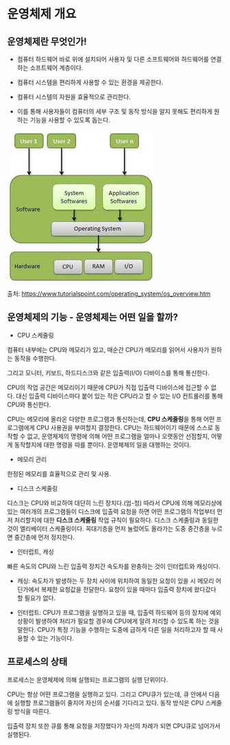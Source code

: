 # 운영체제 개요

## 운영체제란 무엇인가!

- 컴퓨터 하드웨어 바로 위에 설치되어 사용자 및 다른 소프트웨어와 하드웨어를 연결하는 소프트웨어 계층이다.  

- 컴퓨터 시스템을 편리하게 사용할 수 있는 환경을 제공한다.

- 컴퓨터 시스템의 자원을 효율적으로 관리한다.

- 이를 통해 사용자들이 컴퓨터의 세부 구조 및 동작 방식을 알지 못해도 편리하게 원하는 기능을 사용할 수 있도록 돕는다.

![운영체제](./images/%EC%9A%B4%EC%98%81%EC%B2%B4%EC%A0%9C-1.jpeg)

출처: https://www.tutorialspoint.com/operating_system/os_overview.htm

## 운영체제의 기능 - 운영체제는 어떤 일을 할까?

* CPU 스케줄링

컴퓨터 내부에는 CPU와 메모리가 있고, 매순간 CPU가 메모리를 읽어서 사용자가 원하는 동작을 수행한다.  

그리고 모니터, 키보드, 하드디스크와 같은 입출력(I/O) 디바이스를 통해 통신한다.

CPU의 작업 공간은 메모리이기 때문에 CPU가 직접 입출력 디바이스에 접근할 수 없다. 대신 입출력 디바이스마다 붙어 있는 작은 CPU라고 할 수 있는 I/O 컨트롤러를 통해 CPU와 통신한다.

CPU는 메모리에 올라온 다양한 프로그램과 통신하는데, **CPU 스케줄링**을 통해 어떤 프로그램에게 CPU 사용권을 부여할지 결정한다. CPU는 하드웨어이기 때문에 스스로 동작할 수 없고, 운영체제의 명령에 의해 어떤 프로그램을 얼마나 오랫동안 선점할지, 어떻게 동작할지에 대한 명령을 따를 뿐이다. 운영체제의 일을 대행하는 것이다.

* 메모리 관리

한정된 메모리를 효율적으로 관리 및 사용.

* 디스크 스케줄링

디스크는 CPU와 비교하여 대단히 느린 장치다.(엄-청) 따라서 CPU에 의해 메모리상에 있는 여러개의 프로그램들이 디스크에 입출력 요청을 하면 어떤 프로그램의 작업부터 먼저 처리할지에 대한 **디스크 스케줄링** 작업 규칙이 필요하다. 디스크 스케줄링과 동일한 것이 엘리베이터 스케줄링이다. 꼭대기층을 먼저 눌렀어도 올라가는 도중 중간층을 누르면 중간층에 먼저 정지한다.

* 인터럽트, 캐싱

빠른 속도의 CPU와 느린 입출력 장치간 속도차를 완충하는 것이 인터럽트와 캐싱이다.  

- 캐싱: 속도차가 발생하는 두 장치 사이에 위치하여 동일한 요청이 있을 시 메모리 어딘가에서 복제한 요청값을 전달한다. 요청이 있을 때마다 입출력 장치에 왔다갔다 할 필요가 없다.

- 인터럽트: CPU가 프로그램을 실행하고 있을 때, 입출력 하드웨어 등의 장치에 예외상황이 발생하여 처리가 필요할 경우에 CPU에게 알려 처리할 수 있도록 하는 것을 말한다. CPU가 특정 기능을 수행하는 도중에 급하게 다른 일을 처리하고자 할 때 사용할 수 있는 기능이다.

## 프로세스의 상태

프로세스는 운영체제에 의해 실행되는 프로그램의 실행 단위이다.

CPU는 항상 어떤 프로그램을 실행하고 있다. 그리고 CPU큐가 있는데, 큐 안에서 다음에 실행할 프로그램들이 줄지어 자신의 순서를 기다리고 있다. 동작 방식은 CPU 스케줄링 방식을 따른다.

입출력 장치 또한 큐를 통해 요청을 저장했다가 자신의 차례가 되면 CPU큐로 넘어가서 실행된다.
